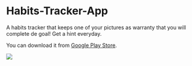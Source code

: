 # Habits-Tracker-App
A habits tracker that keeps one of your pictures as warranty that you will complete de goal! 
Get a hint everyday.

You can download it from [Google Play Store](https://google.com).


![](https://maxiarce.com/images/habitstracker/5.png)
